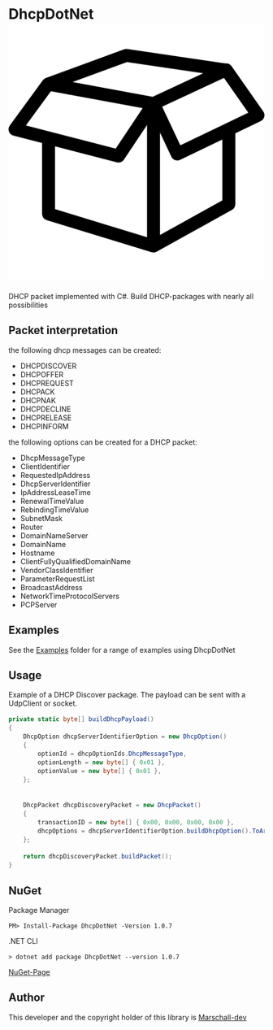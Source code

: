 # DhcpDotNet <img src="DhcpDotNet/logo.png">
 DHCP packet implemented with C#. Build DHCP-packages with nearly all possibilities
 
 ## Packet interpretation
 the following dhcp messages can be created:
- DHCPDISCOVER
- DHCPOFFER
- DHCPREQUEST
- DHCPACK
- DHCPNAK
- DHCPDECLINE
- DHCPRELEASE
- DHCPINFORM
    
 the following options can be created for a DHCP packet: 
- DhcpMessageType
- ClientIdentifier
- RequestedIpAddress
- DhcpServerIdentifier
- IpAddressLeaseTime
- RenewalTimeValue
- RebindingTimeValue
- SubnetMask
- Router
- DomainNameServer
- DomainName
- Hostname
- ClientFullyQualifiedDomainName
- VendorClassIdentifier
- ParameterRequestList
- BroadcastAddress
- NetworkTimeProtocolServers
- PCPServer

## Examples
See the <a href="/DhcpDotNet/Examples/">Examples</a> folder for a range of examples using DhcpDotNet

## Usage
Example of a DHCP Discover package. The payload can be sent with a UdpClient or socket.
```csharp
private static byte[] buildDhcpPayload()
{
    DhcpOption dhcpServerIdentifierOption = new DhcpOption()
    {
        optionId = dhcpOptionIds.DhcpMessageType,
        optionLength = new byte[] { 0x01 },
        optionValue = new byte[] { 0x01 },
    };


    DhcpPacket dhcpDiscoveryPacket = new DhcpPacket()
    {
        transactionID = new byte[] { 0x00, 0x00, 0x00, 0x00 },
        dhcpOptions = dhcpServerIdentifierOption.buildDhcpOption().ToArray(),
    };

    return dhcpDiscoveryPacket.buildPacket();
}
```

## NuGet
Package Manager
```
PM> Install-Package DhcpDotNet -Version 1.0.7
```

.NET CLI
```
> dotnet add package DhcpDotNet --version 1.0.7
```
<a href="https://www.nuget.org/packages/DhcpDotNet/">NuGet-Page</a>

## Author
This developer and the copyright holder of this library is <a href="https://github.com/Marschall-dev">Marschall-dev</a>
